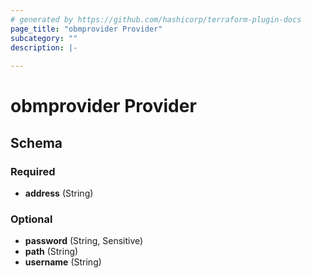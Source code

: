 ```yaml
---
# generated by https://github.com/hashicorp/terraform-plugin-docs
page_title: "obmprovider Provider"
subcategory: ""
description: |-
  
---
```


# obmprovider Provider





<!-- schema generated by tfplugindocs -->
## Schema

### Required

- **address** (String)

### Optional

- **password** (String, Sensitive)
- **path** (String)
- **username** (String)
